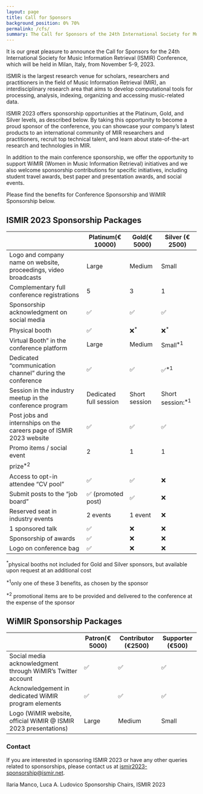 ```yaml
---
layout: page
title: Call for Sponsors
background_position: 0% 70%
permalink: /cfs/
summary: The Call for Sponsors of the 24th International Society for Music Information Retrieval Conference
---
```


It is our great pleasure to announce the Call for Sponsors for the 24th International Society for Music Information Retrieval (ISMIR) Conference, which will be held in Milan, Italy, from November 5-9, 2023.

ISMIR is the largest research venue for scholars, researchers and practitioners in the field of Music Information Retrieval (MIR), an interdisciplinary research area that aims to develop computational tools for processing, analysis, indexing, organizing and accessing music-related data. 

ISMIR 2023 offers sponsorship opportunities at the Platinum, Gold, and Silver levels, as described below. By taking this opportunity to become a proud sponsor of the conference, you can showcase your company’s latest products to an international community of MIR researchers and practitioners, recruit top technical talent, and learn about state-of-the-art research and technologies in MIR.

In addition to the main conference sponsorship, we offer the opportunity to support WiMIR (Women in Music Information Retrieval) initiatives and we also welcome sponsorship contributions for specific initiatives, including student travel awards, best paper and presentation awards, and social events.

Please find the benefits for Conference Sponsorship and WiMIR  Sponsorship below.

## ISMIR 2023 Sponsorship Packages

|   |Platinum(€ 10000)| Gold(€ 5000)  | Silver (€ 2500)  |  
|---|---|---|---|
| Logo and company name on website, proceedings,  video broadcasts  |  Large | Medium  |  Small | 
| Complementary full conference registrations  |5| 3  |  1 |  
| Sponsorship acknowledgment on social media  |  ✅| ✅ |  ✅| 
| Physical booth | ✅ | ❌<sup>*</sup> |  ❌<sup>*</sup>  | 
| Virtual Booth” in the conference platform | Large  | Medium  | Small<sup>*1</sup>  | 
| Dedicated “communication channel” during the conference  | ✅   | ✅   |  ✅<sup>*1</sup>  | 
| Session in the industry meetup in the conference program | Dedicated full session  |  Short session | Short session:<sup>*1</sup>  | 
| Post jobs and internships on the careers page of ISMIR 2023 website | ✅  |✅  |  ✅ | 
| Promo items / social event   |  2  | 1 |  1 | 
| prize<sup>*2</sup> |   |   |   | 
| Access to opt-in attendee “CV pool”  | ✅  |  ✅  |  ❌| 
| Submit posts to the “job board”  |   ✅ (promoted post) |  ✅ |  ❌ | 
| Reserved seat in industry events |  2 events | 1 event  |  ❌| 
| 1 sponsored talk| ✅  | ❌| ❌  | 
| Sponsorship of awards| ✅ |❌  | ❌  | 
| Logo on conference bag| ✅ |  ❌| ❌ | 


<sup>*</sup>physical booths not included for Gold and Silver sponsors, but available upon request  at an additional cost


<sup>*1</sup>only one of these 3 benefits, as chosen by the sponsor

<sup>*2</sup>  promotional items are to be provided and delivered to the conference at the expense of the sponsor


## WiMIR Sponsorship Packages

|   |Patron(€ 5000)| Contributor (€2500) | Supporter (€500)  |  
|---|---|---|---|
|Social media acknowledgment through WiMIR’s Twitter account |  ✅|  ✅  |   ✅ | 
| Acknowledgement in dedicated WiMIR program elements | ✅| ✅  |   ✅ |  
|Logo (WiMIR website, official WiMIR @ ISMIR 2023 presentations)  | Large | Medium  |  Small | 




### Contact 
If you are interested in sponsoring ISMIR 2023 or have any other queries related to sponsorships, please contact us at [ismir2023-sponsorship@ismir.net](ismir2023-sponsorship@ismir.net).

Ilaria Manco, Luca A. Ludovico
Sponsorship Chairs, ISMIR 2023

